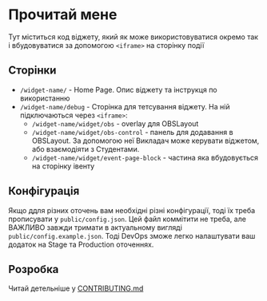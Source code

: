 # Прочитай мене

Тут міститься код віджету, який як може використовуватися окремо так і вбудовуватися за  допомогою `<iframe>` на сторінку
події

## Сторінки

- `/widget-name/` - Home Page. Опис віджету та інструкця по використанню
- `/widget-name/debug` - Сторінка для тетсування віджету. На ній підключаються через `<iframe>`:
  - `/widget-name/widget/obs` - overlay для OBSLayout
  - `/widget-name/widget/obs-control` - панель для додавання в OBSLayout. За допомогою неї Викладач може керувати віджетом,
    або взаємодіяти з Студентами.
  - `/widget-name/widget/event-page-block` - частина яка вбудовується на сторінку івенту

## Конфігурація

Якщо ддля різних оточень вам необхідні різні конфігурації, тоді їх треба прописувати у `public/config.json`. Цей файл 
коммітити не треба, але ВАЖЛИВО завжди тримати в актуальному вигляді `public/config.example.json`. Тоді DevOps зможе 
легко налаштувати ваш додаток на Stage та Production оточеннях.

## Розробка

Читай детельніше у [CONTRIBUTING.md](CONTRIBUTING.md)